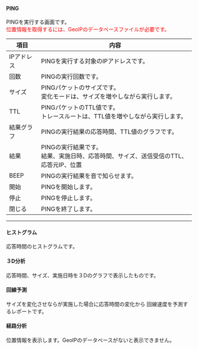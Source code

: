 #### PING

<div class="text-xl mb-2 text-left">
PINGを実行する画面です。<br>
<span style="color:red;">位置情報を取得するには、GeoIPのデータベースファイルが必要です。</span>

</div>

<div class="text-lg">

|項目|内容|
|----|----|
|IPアドレス|PINGを実行する対象のIPアドレスです。|
|回数|PINGの実行回数です。|
|サイズ|PINGパケットのサイズです。<br>変化モードは、サイズを増やしながら実行します。|
|TTL|PINGパケットのTTL値です。<br>トレースルートは、TTL値を増やしながら実行します。|
|結果グラフ|PINGの実行結果の応答時間、TTL値のグラフです。|
|結果|PINGの実行結果です。<br>結果、実施日時、応答時間、サイズ、送信受信のTTL、応答元IP、位置|
|BEEP|PINGの実行結果を音で知らせます。|
|開始|PINGを開始します。|
|停止|PINGを停止します。|
|閉じる|PINGを終了します。|

</div>


---
#### ヒストグラム
<div class="text-xl">
応答時間のヒストグラムです。
</div>


#### ３D分析
<div class="text-xl">
応答時間、サイズ、実施日時を３Dのグラフで表示したものです。
</div>

#### 回線予測
<div class="text-xl">
サイズを変化させならが実施した場合に応答時間の変化から
回線速度を予測するレポートです。
</div>

#### 経路分析
<div class="text-xl">
位置情報を表示します。GeoIPのデータベースがないと表示できません。
</div>

